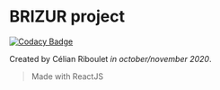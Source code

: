# BRIZUR project

[![Codacy Badge](https://api.codacy.com/project/badge/Grade/2b412a92be4947ae8237b2b221eb9db5)](https://app.codacy.com/gh/celian-rib/Brizur_Web?utm_source=github.com&utm_medium=referral&utm_content=celian-rib/Brizur_Web&utm_campaign=Badge_Grade_Settings)

Created by Célian Riboulet *in october/november 2020*.
> Made with ReactJS

